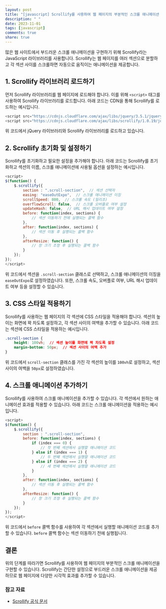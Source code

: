 ```yaml
---
layout: post
title: "[javascript] Scrollify를 사용하여 웹 페이지의 부분적인 스크롤 애니메이션 구현 방법"
description: " "
date: 2023-11-01
tags: [javascript]
comments: true
share: true
---
```


많은 웹 사이트에서 부드러운 스크롤 애니메이션을 구현하기 위해 Scrollify라는 JavaScript 라이브러리를 사용합니다. Scrollify는 웹 페이지를 여러 섹션으로 분할하고 각 섹션 사이를 스크롤하면 자동으로 움직이는 애니메이션을 제공합니다.

## 1. Scrollify 라이브러리 로드하기

먼저 Scrollify 라이브러리를 웹 페이지에 로드해야 합니다. 이를 위해 `<script>` 태그를 사용하여 Scrollify 라이브러리를 로드합니다. 아래 코드는 CDN을 통해 Scrollify를 로드하는 예시입니다.

```javascript
<script src="https://cdnjs.cloudflare.com/ajax/libs/jquery/3.5.1/jquery.min.js"></script>
<script src="https://cdnjs.cloudflare.com/ajax/libs/scrollify/1.0.19/jquery.scrollify.min.js"></script>
```

위 코드에서 jQuery 라이브러리와 Scrollify 라이브러리를 로드하고 있습니다.

## 2. Scrollify 초기화 및 설정하기

Scrollify를 초기화하고 필요한 설정을 추가해야 합니다. 아래 코드는 Scrollify를 초기화하고 섹션의 이름, 스크롤 애니메이션에 사용될 옵션을 설정하는 예시입니다.

```javascript
<script>
$(function() {
    $.scrollify({
        section : ".scroll-section",  // 섹션 선택자
        easing: "easeOutExpo",  // 스크롤 애니메이션 이징
        scrollSpeed: 800,  // 스크롤 속도 (밀리초)
        overflowScroll: false,  // 스크롤 오버플로 여부 설정
        updateHash: false,  // URL 해시 업데이트 여부 설정
        before: function(index, sections) {
            // 섹션 이동하기 전에 실행되는 콜백 함수
        },
        after: function(index, sections) {
            // 섹션 이동 후 실행되는 콜백 함수
        },
        afterResize: function() {
            // 창 크기 조정 후 실행되는 콜백 함수
        }
    });
});
</script>
```

위 코드에서 섹션을 `.scroll-section` 클래스로 선택하고, 스크롤 애니메이션의 이징을 `easeOutExpo`로 설정하였습니다. 또한, 스크롤 속도, 오버플로 여부, URL 해시 업데이트 여부 등을 설정할 수 있습니다.

## 3. CSS 스타일 적용하기

Scrollify를 사용하는 웹 페이지의 각 섹션에 CSS 스타일을 적용해야 합니다. 섹션의 높이는 화면에 꽉 차도록 설정하고, 각 섹션 사이의 여백을 추가할 수 있습니다. 아래 코드는 섹션에 CSS 스타일을 적용하는 예시입니다.

```css
.scroll-section {
    height: 100vh;  // 섹션 높이를 화면에 꽉 차도록 설정
    margin-bottom: 50px;  // 섹션 사이의 여백 추가
}
```

위 코드에서 `scroll-section` 클래스를 가진 각 섹션의 높이를 `100vh`로 설정하고, 섹션 사이의 여백을 `50px`로 설정하였습니다.

## 4. 스크롤 애니메이션 추가하기

Scrollify를 사용하여 스크롤 애니메이션을 추가할 수 있습니다. 각 섹션에서 원하는 애니메이션 효과를 적용할 수 있습니다. 아래 코드는 스크롤 애니메이션을 적용하는 예시입니다.

```javascript
<script>
$(function() {
    $.scrollify({
        section : ".scroll-section",
        before: function(index, sections) {
            if (index === 0) {
                // 첫 번째 섹션에서 실행할 애니메이션 코드
            } else if (index === 1) {
                // 두 번째 섹션에서 실행할 애니메이션 코드
            } else if (index === 2) {
                // 세 번째 섹션에서 실행할 애니메이션 코드
            }
        },
        after: function(index, sections) {
            // 섹션 이동 후 실행되는 콜백 함수
        },
        afterResize: function() {
            // 창 크기 조정 후 실행되는 콜백 함수
        }
    });
});
</script>
```

위 코드에서 `before` 콜백 함수를 사용하여 각 섹션에서 실행할 애니메이션 코드를 추가할 수 있습니다. `before` 콜백 함수는 섹션 이동하기 전에 실행됩니다.

## 결론

위의 단계를 따라가면 Scrollify를 사용하여 웹 페이지의 부분적인 스크롤 애니메이션을 구현할 수 있습니다. Scrollify는 간단한 설정으로 부드러운 스크롤 애니메이션을 제공하므로 웹 페이지에 다양한 시각적 효과를 추가할 수 있습니다.

### 참고 자료

- [Scrollify 공식 문서](https://projects.lukehaas.me/scrollify/)